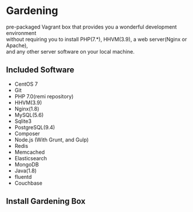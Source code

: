 # Gardening

pre-packaged Vagrant box that provides you a wonderful development environment  
without requiring you to install PHP(7.*), HHVM(3.9), a web server(Nginx or Apache),  
and any other server software on your local machine.

## Included Software
 - CentOS 7
 - Git
 - PHP 7.0(remi repository)
 - HHVM(3.9)
 - Nginx(1.8)
 - MySQL(5.6)
 - Sqlite3
 - PostgreSQL(9.4)
 - Composer
 - Node.js (With Grunt, and Gulp)
 - Redis
 - Memcached
 - Elasticsearch
 - MongoDB
 - Java(1.8)
 - fluentd
 - Couchbase

## Install Gardening Box
 
